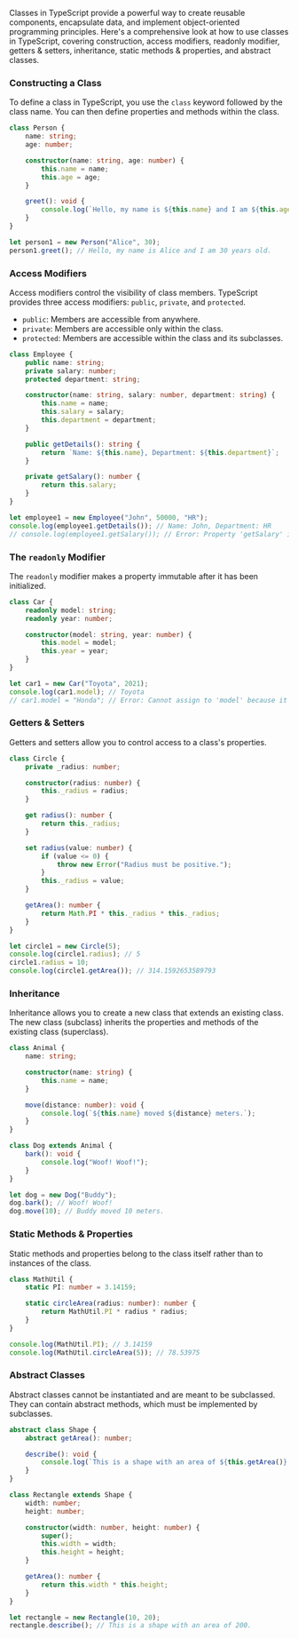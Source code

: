 Classes in TypeScript provide a powerful way to create reusable components, encapsulate data, and implement object-oriented programming principles. Here's a comprehensive look at how to use classes in TypeScript, covering construction, access modifiers, readonly modifier, getters & setters, inheritance, static methods & properties, and abstract classes.

### Constructing a Class

To define a class in TypeScript, you use the `class` keyword followed by the class name. You can then define properties and methods within the class.

```typescript
class Person {
    name: string;
    age: number;

    constructor(name: string, age: number) {
        this.name = name;
        this.age = age;
    }

    greet(): void {
        console.log(`Hello, my name is ${this.name} and I am ${this.age} years old.`);
    }
}

let person1 = new Person("Alice", 30);
person1.greet(); // Hello, my name is Alice and I am 30 years old.
```

### Access Modifiers

Access modifiers control the visibility of class members. TypeScript provides three access modifiers: `public`, `private`, and `protected`.

- `public`: Members are accessible from anywhere.
- `private`: Members are accessible only within the class.
- `protected`: Members are accessible within the class and its subclasses.

```typescript
class Employee {
    public name: string;
    private salary: number;
    protected department: string;

    constructor(name: string, salary: number, department: string) {
        this.name = name;
        this.salary = salary;
        this.department = department;
    }

    public getDetails(): string {
        return `Name: ${this.name}, Department: ${this.department}`;
    }

    private getSalary(): number {
        return this.salary;
    }
}

let employee1 = new Employee("John", 50000, "HR");
console.log(employee1.getDetails()); // Name: John, Department: HR
// console.log(employee1.getSalary()); // Error: Property 'getSalary' is private and only accessible within class 'Employee'.
```

### The `readonly` Modifier

The `readonly` modifier makes a property immutable after it has been initialized.

```typescript
class Car {
    readonly model: string;
    readonly year: number;

    constructor(model: string, year: number) {
        this.model = model;
        this.year = year;
    }
}

let car1 = new Car("Toyota", 2021);
console.log(car1.model); // Toyota
// car1.model = "Honda"; // Error: Cannot assign to 'model' because it is a read-only property.
```

### Getters & Setters

Getters and setters allow you to control access to a class's properties.

```typescript
class Circle {
    private _radius: number;

    constructor(radius: number) {
        this._radius = radius;
    }

    get radius(): number {
        return this._radius;
    }

    set radius(value: number) {
        if (value <= 0) {
            throw new Error("Radius must be positive.");
        }
        this._radius = value;
    }

    getArea(): number {
        return Math.PI * this._radius * this._radius;
    }
}

let circle1 = new Circle(5);
console.log(circle1.radius); // 5
circle1.radius = 10;
console.log(circle1.getArea()); // 314.1592653589793
```

### Inheritance

Inheritance allows you to create a new class that extends an existing class. The new class (subclass) inherits the properties and methods of the existing class (superclass).

```typescript
class Animal {
    name: string;

    constructor(name: string) {
        this.name = name;
    }

    move(distance: number): void {
        console.log(`${this.name} moved ${distance} meters.`);
    }
}

class Dog extends Animal {
    bark(): void {
        console.log("Woof! Woof!");
    }
}

let dog = new Dog("Buddy");
dog.bark(); // Woof! Woof!
dog.move(10); // Buddy moved 10 meters.
```

### Static Methods & Properties

Static methods and properties belong to the class itself rather than to instances of the class.

```typescript
class MathUtil {
    static PI: number = 3.14159;

    static circleArea(radius: number): number {
        return MathUtil.PI * radius * radius;
    }
}

console.log(MathUtil.PI); // 3.14159
console.log(MathUtil.circleArea(5)); // 78.53975
```

### Abstract Classes

Abstract classes cannot be instantiated and are meant to be subclassed. They can contain abstract methods, which must be implemented by subclasses.

```typescript
abstract class Shape {
    abstract getArea(): number;

    describe(): void {
        console.log(`This is a shape with an area of ${this.getArea()}.`);
    }
}

class Rectangle extends Shape {
    width: number;
    height: number;

    constructor(width: number, height: number) {
        super();
        this.width = width;
        this.height = height;
    }

    getArea(): number {
        return this.width * this.height;
    }
}

let rectangle = new Rectangle(10, 20);
rectangle.describe(); // This is a shape with an area of 200.
```
